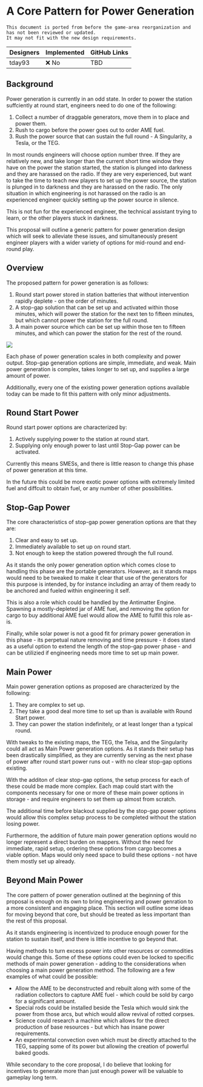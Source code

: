 # A Core Pattern for Power Generation
```admonish warning "Attention: Legacy Documentation!"
This document is ported from before the game-area reorganization and has not been reviewed or updated.
It may not fit with the new design requirements.
```
| Designers | Implemented | GitHub Links |
|---|---|---|
| tday93 | :x: No | TBD |

## Background

Power generation is currently in an odd state. In order to power the station suffciently at round start, engineers need to do one of the following:

1. Collect a number of draggable generators, move them in to place and power them.
2. Rush to cargo before the power goes out to order AME fuel.
3. Rush the power source that can sustain the full round - A Singularity, a Tesla, or the TEG.

In most rounds engineers will choose option number three. If they are relatively new, and take longer than the current
short time window they have on the power the station started, the station is plunged into darkness and they are harassed
on the radio. If they are very experienced, but want to take the time to teach new players to set up the power source,
the station is plunged in to darkness and they are harassed on the radio. The only situation in which engineering is not
harassed on the radio is an experienced engineer quickly setting up the power source in silence.

This is not fun for the experienced engineer, the technical assistant trying to learn, or the other players stuck in
darkness.

This proposal will outline a generic pattern for power generation design which will seek to alleviate these issues, and
simultaneously present engineer players with a wider variety of options for mid-round and end-round play.

## Overview

The proposed pattern for power generation is as follows:

1. Round start power stored in station batteries that without intervention rapidly deplete - on the order of minutes.
2. A stop-gap solution that can be set up and activated within those minutes, which will power the station for the next ten to
   fifteen minutes, but which cannot power the station for the full round.
3. A main power source which can be set up within those ten to fifteen minutes, and which can power the station for the
   rest of the round.


<img src="https://i.imgur.com/YFdOtGC.png"/>


Each phase of power generation scales in both complexity and power output. Stop-gap generation options are simple,
immediate, and weak. Main power generation is complex, takes longer to set up, and supplies a large amount of power.

Additionally, every one of the existing power generation options available today can be made to fit this pattern with
only minor adjustments.

## Round Start Power

Round start power options are characterized by:

1. Actively supplying power to the station at round start.
2. Supplying only enough power to last until Stop-Gap power can be activated.

Currently this means SMESs, and there is little reason to change this phase of power generation at this time.

In the future this could be more exotic power options with extremely limited fuel and diffcult to obtain fuel, or any
number of other possibilities.

## Stop-Gap Power

The core characteristics of stop-gap power generation options are that they are:

1. Clear and easy to set up.
2. Immediately available to set up on round start.
3. Not enough to keep the station powered through the full round.

As it stands the only power generation option which comes close to handling this phase are the portable generators.
However, as it stands maps would need to be tweaked to make it clear that use of the generators for this purpose is
intended, by for instance including an array of them ready to be anchored and fueled within engineering it self.

This is also a role which could be handled by the Antimatter Engine. Spawning a mostly-depleted jar of AME fuel, and
removing the option for cargo to buy additional AME fuel would allow the AME to fulfill this role as-is.

Finally, while solar power is not a good fit for primary power generation in this phase - its perpetual nature removing
and time pressure - it does stand as a useful option to extend the length of the stop-gap power phase - and can be
utilizied if engineering needs more time to set up main power.

## Main Power

Main power generation options as proposed are characterized by the following:

1. They are complex to set up.
2. They take a good deal more time to set up than is available with Round Start power.
3. They can power the station indefinitely, or at least longer than a typical round.

With tweaks to the existing maps, the TEG, the Telsa, and the Singularity could all act as Main Power generation
options. As it stands their setup has been drastically simplified, as they are currently serving as the next phase of
power after round start power runs out - with no clear stop-gap options existing.

With the additon of clear stop-gap options, the setup process for each of these could be made more complex. Each map
could start with the components necessary for one or more of these main power options in storage - and require engineers
to set them up almost from scratch.

The additional time before blackout supplied by the stop-gap power options would allow this complex setup process to be
completed without the station losing power.

Furthermore, the addition of future main power generation options would no longer represent a direct burden on mappers.
Without the need for immediate, rapid setup, ordering these options from cargo becomes a viable option. Maps would only
need space to build these options - not have them mostly set up already.


## Beyond Main Power

The core pattern of power generation outlined at the beginning of this proposal is enough on its own to bring engineering
and power genration to a more consistent and engaging place. This section will outline some ideas for moving beyond that
core, but should be treated as less important than the rest of this proposal.

As it stands engineering is incentivized to produce enough power for the station to sustain itself, and there is little
incentive to go beyond that.

Having methods to turn excess power into other resources or commodities would change this. Some of these options could
even be locked to specific methods of main power generation - adding to the considerations when choosing a main power
generation method. The following are a few examples of what could be possible:

* Allow the AME to be deconstructed and rebuilt along with some of the radiation collectors to capture AME fuel - which
    could be sold by cargo for a significant amount.
* Special rods could be installed beside the Tesla which would sink the power from those arcs, but which would allow
    revival of rotted corpses.
* Science could research a machine which allows for the direct production of base resources - but which has insane power
    requirements.
* An experimental convection oven which must be directly attached to the TEG, sapping some of its power but allowing the
    creation of powerful baked goods.

While secondary to the core proposal, I do believe that looking for incentives to generate more than just enough power
will be valuable to gameplay long term.


